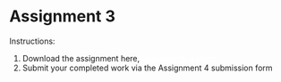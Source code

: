 # Assignment 3

Instructions:
1. Download the assignment here,
<a style="color:white;" target="_blank" href="https://github.com/danyentezari/bignumber-material/blob/master/SPML%20Dubai/mod4/assignment-3.ipynb">Assignment-4.ipynb</a>
2. Submit your completed work via the Assignment 4 submission form 
